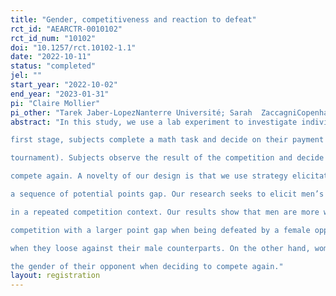 ```yaml
---
title: "Gender, competitiveness and reaction to defeat"
rct_id: "AEARCTR-0010102"
rct_id_num: "10102"
doi: "10.1257/rct.10102-1.1"
date: "2022-10-11"
status: "completed"
jel: ""
start_year: "2022-10-02"
end_year: "2023-01-31"
pi: "Claire Mollier"
pi_other: "Tarek Jaber-LopezNanterre Université; Sarah  ZaccagniCopenhagen University; Aurora García-Gallego () Universitat Jaume I (Valencia) "
abstract: "In this study, we use a lab experiment to investigate individuals’ reaction after a defeat. In a
first stage, subjects complete a math task and decide on their payment scheme (piece-rate vs
tournament). Subjects observe the result of the competition and decide whether they want to
compete again. A novelty of our design is that we use strategy elicitation method by providing
a sequence of potential points gap. Our research seeks to elicit men’s and women’s behaviors
in a repeated competition context. Our results show that men are more willing to re-enter the
competition with a larger point gap when being defeated by a female opponent, compared to
when they loose against their male counterparts. On the other hand, women are indifferent to
the gender of their opponent when deciding to compete again."
layout: registration
---
```


